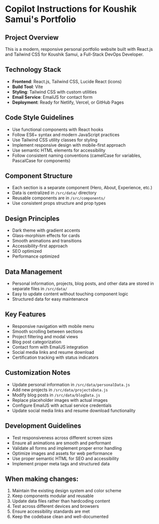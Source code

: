 # Copilot Instructions for Koushik Samui's Portfolio

<!-- Use this file to provide workspace-specific custom instructions to Copilot. For more details, visit https://code.visualstudio.com/docs/copilot/copilot-customization#_use-a-githubcopilotinstructionsmd-file -->

## Project Overview
This is a modern, responsive personal portfolio website built with React.js and Tailwind CSS for Koushik Samui, a Full-Stack DevOps Developer.

## Technology Stack
- **Frontend**: React.js, Tailwind CSS, Lucide React (icons)
- **Build Tool**: Vite
- **Styling**: Tailwind CSS with custom utilities
- **Email Service**: EmailJS for contact form
- **Deployment**: Ready for Netlify, Vercel, or GitHub Pages

## Code Style Guidelines
- Use functional components with React hooks
- Follow ES6+ syntax and modern JavaScript practices
- Use Tailwind CSS utility classes for styling
- Implement responsive design with mobile-first approach
- Use semantic HTML elements for accessibility
- Follow consistent naming conventions (camelCase for variables, PascalCase for components)

## Component Structure
- Each section is a separate component (Hero, About, Experience, etc.)
- Data is centralized in `/src/data/` directory
- Reusable components are in `/src/components/`
- Use consistent props structure and prop types

## Design Principles
- Dark theme with gradient accents
- Glass-morphism effects for cards
- Smooth animations and transitions
- Accessibility-first approach
- SEO optimized
- Performance optimized

## Data Management
- Personal information, projects, blog posts, and other data are stored in separate files in `/src/data/`
- Easy to update content without touching component logic
- Structured data for easy maintenance

## Key Features
- Responsive navigation with mobile menu
- Smooth scrolling between sections
- Project filtering and modal views
- Blog post categorization
- Contact form with EmailJS integration
- Social media links and resume download
- Certification tracking with status indicators

## Customization Notes
- Update personal information in `/src/data/personalData.js`
- Add new projects in `/src/data/projectsData.js`
- Modify blog posts in `/src/data/blogData.js`
- Replace placeholder images with actual images
- Configure EmailJS with actual service credentials
- Update social media links and resume download functionality

## Development Guidelines
- Test responsiveness across different screen sizes
- Ensure all animations are smooth and performant
- Validate all forms and implement proper error handling
- Optimize images and assets for web performance
- Use proper semantic HTML for SEO and accessibility
- Implement proper meta tags and structured data

## When making changes:
1. Maintain the existing design system and color scheme
2. Keep components modular and reusable
3. Update data files rather than hardcoding content
4. Test across different devices and browsers
5. Ensure accessibility standards are met
6. Keep the codebase clean and well-documented
